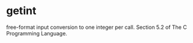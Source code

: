 # getint
free-format input conversion to one integer per call. Section 5.2 of The C Programming Language.

